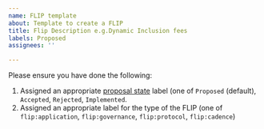 ```yaml
---
name: FLIP template
about: Template to create a FLIP
title: Flip Description e.g.Dynamic Inclusion fees
labels: Proposed
assignees: ''

---
```


Please ensure you have done the following:

1. Assigned an appropriate [proposal state](https://github.com/onflow/flips#proposal-states) label (one of `Proposed` (default),  `Accepted`, `Rejected`, `Implemented`.
2. Assigned an appropriate label for the type of the FLIP (one of `flip:application`, `flip:governance`, `flip:protocol`, `flip:cadence`)
